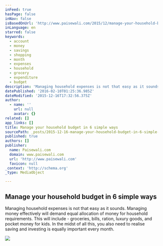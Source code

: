 ```yaml
---
inFeed: true
hasPage: false
inNav: false
isBasedOnUrl: 'http://www.paisewali.com/2015/12/manage-your-household-budget-in-6-simple-ways/'
inLanguage: en
starred: false
keywords:
  - account
  - money
  - savings
  - shopping
  - month
  - expenses
  - household
  - grocery
  - expenditure
  - budget
description: 'Managing household expenses is not that easy as it sounds. Managing money effectively will demand equal allocation of money for household requirements. This will include - groceries, bills, ration, luxury goods, and pocket money for kids. In the midst of all this, you also need to realise saving and investing is equally important every month.'
datePublished: '2016-02-10T01:25:36.985Z'
dateModified: '2015-12-16T17:32:56.375Z'
author:
  - name: ''
    url: null
    avatar: {}
related: []
app_links: []
title: Manage your household budget in 6 simple ways
sourcePath: _posts/2015-12-16-manage-your-household-budget-in-6-simple-ways.md
published: true
authors: []
publisher:
  name: Paisewali.com
  domain: www.paisewali.com
  url: 'http://www.paisewali.com'
  favicon: null
_context: 'http://schema.org'
_type: MediaObject

---
```

<article style=""><h1>Manage your household budget in 6 simple ways</h1><p>Managing household expenses is not that easy as it sounds. Managing money effectively will demand equal allocation of money for household requirements. This will include - groceries, bills, ration, luxury goods, and pocket money for kids. In the midst of all this, you also need to realise saving and investing is equally important every month.</p><img src="https://s3-us-west-2.amazonaws.com/the-grid-img/p/9d21c58abae3a94f36a67da533a145db79eff665.jpg" /></article>